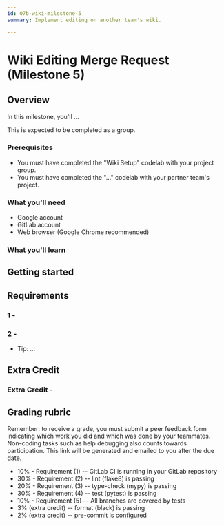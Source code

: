 ```yaml
---
id: 07b-wiki-milestone-5
summary: Implement editing on another team's wiki.

---
```


# Wiki Editing Merge Request (Milestone 5)




## Overview



In this milestone, you'll ...

This is expected to be completed as a group.

### Prerequisites

* You must have completed the "Wiki Setup" codelab with your project group.
* You must have completed the "..." codelab with your partner team's project.

### What you'll need

* Google account
* GitLab account
* Web browser (Google Chrome recommended)

### What you'll learn


## Getting started




## Requirements



### 1 - 

### 2 - 

* Tip: ...


## Extra Credit



### Extra Credit - 


## Grading rubric



Remember: to receive a grade, you must submit a peer feedback form indicating which work you did and which was done by your teammates. Non-coding tasks such as help debugging also counts towards participation. This link will be generated and emailed to you after the due date.

* 10% - Requirement (1) -- GitLab CI is running in your GitLab repository
* 30% - Requirement (2) -- lint (flake8) is passing
* 20% - Requirement (3) -- type-check (mypy) is passing
* 30% - Requirement (4) -- test (pytest) is passing
* 10% - Requirement (5) -- All branches are covered by tests
* 3% (extra credit) -- format (black) is passing
* 2% (extra credit) -- pre-commit is configured


